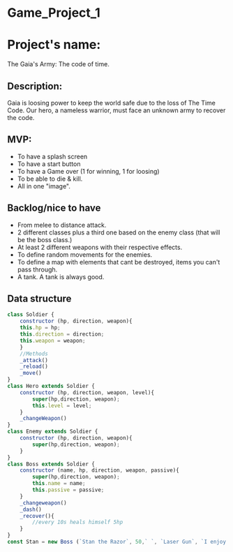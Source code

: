 # Game_Project_1

# Project's name:

The Gaia's Army: The code of time.

## Description:

Gaia is loosing power to keep the world safe due to the loss of The Time Code. Our hero, a nameless warrior, must face an unknown army to recover the code.

## MVP:

- To have a splash screen
- To have a start button
- To have a Game over (1 for winning, 1 for loosing)
- To be able to die & kill.
- All in one "image".

## Backlog/nice to have

- From melee to distance attack.
- 2 different classes plus a third one based on the enemy class (that will be the boss class.)
- At least 2 different weapons with their respective effects.
- To define random movements for the enemies.
- To define a map with elements that cant be destroyed, items you can't pass through.
- A tank. A tank is always good.

## Data structure

```javascript
class Soldier {
    constructor (hp, direction, weapon){
    this.hp = hp;
    this.direction = direction;
    this.weapon = weapon;
    }
    //Methods 
    _attack()
    _reload() 
    _move()
}
class Hero extends Soldier {
    constructor (hp, direction, weapon, level){
        super(hp,direction, weapon);
        this.level = level;
    }
    _changeWeapon()
}
class Enemy extends Soldier {
    constructor (hp, direction, weapon){
        super(hp,direction, weapon);
    }
}
class Boss extends Soldier {
    constructor (name, hp, direction, weapon, passive){
        super(hp,direction, weapon);
        this.name = name;
        this.passive = passive;
    }
    _changeweapon()
    _dash()
    _recover(){
        //every 10s heals himself 5hp
    }
}
const Stan = new Boss (`Stan the Razor`, 50,` `, `Laser Gun`, `I enjoy the Killing`);
```
